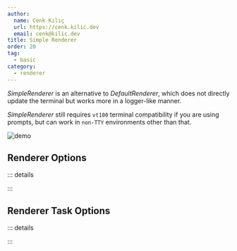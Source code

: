```yaml
---
author:
  name: Cenk Kılıç
  url: https://cenk.kilic.dev
  email: cenk@kilic.dev
title: Simple Renderer
order: 20
tag:
  - basic
category:
  - renderer
---
```


_SimpleRenderer_ is an alternative to _DefaultRenderer_, which does not directly update the terminal but works more in a logger-like manner.

<!-- more -->

_SimpleRenderer_ still requires `vt100` terminal compatibility if you are using prompts, but can work in `non-TTY` environments other than that.

![demo](../../examples/renderer-simple.gif)

## Renderer Options

::: details

<!-- @include: ../api/interfaces/listr2.ListrSimpleRendererOptions.md -->

:::

## Renderer Task Options

::: details

<!-- @include: ../api/interfaces/listr2.ListrSimpleRendererTaskOptions.md -->

:::
